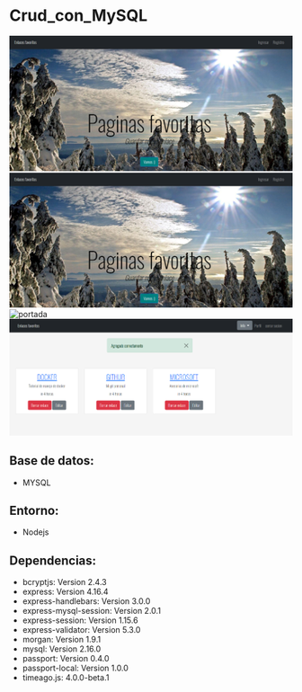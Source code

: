 # Crud_con_MySQL
![](auxi/aux1.png)
![portada](/auxi/aux1.png)
![portada](/relative/path/to/auxi/aux1.png "hola")
![](auxi/aux2.png)


## Base de datos: 
* MYSQL


## Entorno:
* Nodejs


## Dependencias:
* bcryptjs: Version 2.4.3 
* express: Version 4.16.4
* express-handlebars: Version 3.0.0
* express-mysql-session: Version 2.0.1
* express-session: Version 1.15.6
* express-validator: Version 5.3.0
* morgan: Version 1.9.1
* mysql: Version 2.16.0
* passport: Version 0.4.0
* passport-local: Version 1.0.0
* timeago.js: 4.0.0-beta.1

